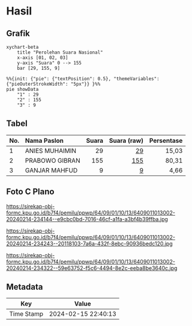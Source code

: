 # Hasil

## Grafik

```mermaid
xychart-beta
    title "Perolehan Suara Nasional"
    x-axis [01, 02, 03]
    y-axis "Suara" 0 --> 155
    bar [29, 155, 9]
```

```mermaid
%%{init: {"pie": {"textPosition": 0.5}, "themeVariables": {"pieOuterStrokeWidth": "5px"}} }%%
pie showData
    "1" : 29
    "2" : 155
    "3" : 9
```

## Tabel

| No. | Nama Paslon    | Suara | Suara (raw) | Persentase |
|:--- |:-------------- | -----:| -----------:| ----------:|
| 1   | ANIES MUHAIMIN | 29    | [29][p-1]   | 15,03      |
| 2   | PRABOWO GIBRAN | 155   | [155][p-2]  | 80,31      |
| 3   | GANJAR MAHFUD  | 9     | [9][p-3]    | 4,66       |


[p-1]: https://github.com/gigit-pemilu/pemilu-2024/blob/main/pilpres/hitung-suara/sub/64-kalimantan-timur/sub/09-penajam-paser-utara/sub/01-penajam/sub/1013-buluminung/sub/002-tps/sub/paslon-1.txt
[p-2]: https://github.com/gigit-pemilu/pemilu-2024/blob/main/pilpres/hitung-suara/sub/64-kalimantan-timur/sub/09-penajam-paser-utara/sub/01-penajam/sub/1013-buluminung/sub/002-tps/sub/paslon-2.txt
[p-3]: https://github.com/gigit-pemilu/pemilu-2024/blob/main/pilpres/hitung-suara/sub/64-kalimantan-timur/sub/09-penajam-paser-utara/sub/01-penajam/sub/1013-buluminung/sub/002-tps/sub/paslon-3.txt

## Foto C Plano

https://sirekap-obj-formc.kpu.go.id/b7f4/pemilu/ppwp/64/09/01/10/13/6409011013002-20240214-234144--e9cbc0bd-7016-46cf-a1fa-a3bf4b39ffba.jpg

https://sirekap-obj-formc.kpu.go.id/b7f4/pemilu/ppwp/64/09/01/10/13/6409011013002-20240214-234243--20118103-7a6a-432f-8ebc-90936bedc120.jpg

https://sirekap-obj-formc.kpu.go.id/b7f4/pemilu/ppwp/64/09/01/10/13/6409011013002-20240214-234322--59e63752-f5c6-4494-8e2c-eeba8be3640c.jpg


## Metadata

| Key        | Value               |
| ---------- | ------------------- |
| Time Stamp | 2024-02-15 22:40:13 |



